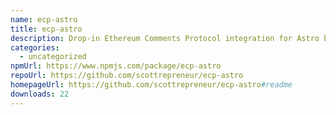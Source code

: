 ```yaml
---
name: ecp-astro
title: ecp-astro
description: Drop-in Ethereum Comments Protocol integration for Astro blogs
categories:
  - uncategorized
npmUrl: https://www.npmjs.com/package/ecp-astro
repoUrl: https://github.com/scottrepreneur/ecp-astro
homepageUrl: https://github.com/scottrepreneur/ecp-astro#readme
downloads: 22
---
```

